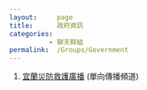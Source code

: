 ```yaml
---
layout:     page
title:      政府資訊
categories: 
          - 聊天群組
permalink:  /Groups/Government
---
```


1. [宜蘭災防救護廣播](https://telegram.me/yilanfire) (單向傳播頻道)
